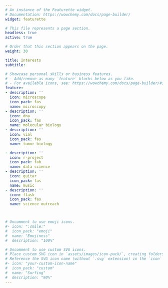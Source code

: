 ```yaml
---
# An instance of the Featurette widget.
# Documentation: https://wowchemy.com/docs/page-builder/
widget: featurette

# This file represents a page section.
headless: true
active: true 

# Order that this section appears on the page.
weight: 30

title: Interests
subtitle:

# Showcase personal skills or business features.
# - Add/remove as many `feature` blocks below as you like.
# - For available icons, see: https://wowchemy.com/docs/page-builder/#icons
feature:
- description: ''
  icon: microscope
  icon_pack: fas
  name: microscopy
- description: ''
  icon: dna
  icon_pack: fas
  name: molecular biology
- description: ''
  icon: vial
  icon_pack: fas
  name: tumor biology

- description: ''
  icon: r-project
  icon_pack: fab
  name: data science
- description: ''
  icon: guitar
  icon_pack: fas
  name: music
- description: ''
  icon: flask
  icon_pack: fas
  name: science outreach



# Uncomment to use emoji icons.
#- icon: ":smile:"
#  icon_pack: "emoji"
#  name: "Emojiness"
#  description: "100%"  

# Uncomment to use custom SVG icons.
# Place custom SVG icon in `assets/images/icon-pack/`, creating folders if necessary.
# Reference the SVG icon name (without `.svg` extension) in the `icon` field.
#- icon: "your-custom-icon-name"
#  icon_pack: "custom"
#  name: "Surfing"
#  description: "90%"
---
```

